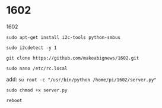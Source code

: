 # 1602
1602
```
sudo apt-get install i2c-tools python-smbus
```
```
sudo i2cdetect -y 1
```
```
git clone https://github.com/makeabignews/1602.git
```
```
sudo nano /etc/rc.local 
```
add:
``
su root -c "/usr/bin/python /home/pi/1602/server.py"
``

 ```
 sudo chmod +x server.py
 ```
``
reboot
``
